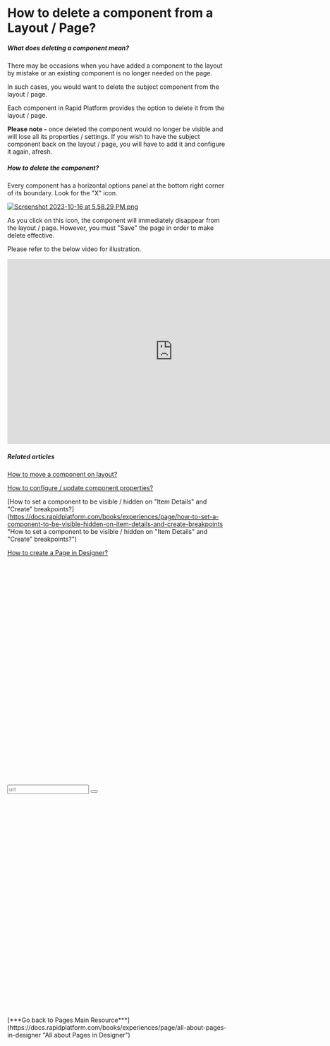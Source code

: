 # How to delete a component from a Layout / Page?

##### **What does deleting a component mean?**

There may be occasions when you have added a component to the layout by mistake or an existing component is no longer needed on the page.

In such cases, you would want to delete the subject component from the layout / page.

Each component in Rapid Platform provides the option to delete it from the layout / page.

**Please note -** once deleted the component would no longer be visible and will lose all its properties / settings. If you wish to have the subject component back on the layout / page, you will have to add it and configure it again, afresh.

##### **How to delete the component?**

Every component has a horizontal options panel at the bottom right corner of its boundary. Look for the "X" icon.

[![Screenshot 2023-10-16 at 5.58.29 PM.png](https://docs.rapidplatform.com/uploads/images/gallery/2023-10/scaled-1680-/RT02qLy5kBSlWTKG-screenshot-2023-10-16-at-5-58-29-pm.png)](https://docs.rapidplatform.com/uploads/images/gallery/2023-10/RT02qLy5kBSlWTKG-screenshot-2023-10-16-at-5-58-29-pm.png)

As you click on this icon, the component will immediately disappear from the layout / page. However, you must "Save" the page in order to make delete effective.

Please refer to the below video for illustration.

<iframe allowfullscreen="allowfullscreen" frameborder="0" height="420" src="https://www.youtube.com/embed/SOEagz-HVnw?si=v_Jx18ekWwInt2Sh" title="YouTube video player" width="750"></iframe>

##### **Related articles**

[How to move a component on layout?](https://docs.rapidplatform.com/books/experiences/page/how-to-move-a-component-on-layout "How to move a component on layout?")

[How to configure / update component properties?](https://docs.rapidplatform.com/books/experiences/page/how-to-configure-update-component-properties "How to configure / update component properties?")

[How to set a component to be visible / hidden on "Item Details" and "Create" breakpoints?](https://docs.rapidplatform.com/books/experiences/page/how-to-set-a-component-to-be-visible-hidden-on-item-details-and-create-breakpoints "How to set a component to be visible / hidden on "Item Details" and "Create" breakpoints?")

[How to create a Page in Designer?](https://docs.rapidplatform.com/books/experiences/page/how-to-create-a-page "How to create a Page in Designer?")

<div class="pointer-container" id="bkmrk-%C2%A0"><div class="pointer anim is-page-editable"><svg class="svg-icon" data-icon="link" role="presentation" viewbox="0 0 24 24" xmlns="http://www.w3.org/2000/svg"></svg><div class="input-group inline block"><input id="bkmrk--1" placeholder="url" readonly="readonly" type="text"></input> <button class="button outline icon" data-clipboard-target="#pointer-url" title="Copy Link" type="button"><svg class="svg-icon" data-icon="copy" role="presentation" viewbox="0 0 24 24" xmlns="http://www.w3.org/2000/svg"></svg></button></div><svg class="svg-icon" data-icon="edit" role="presentation" viewbox="0 0 24 24" xmlns="http://www.w3.org/2000/svg"></svg></div></div>[***Go back to Pages Main Resource***](https://docs.rapidplatform.com/books/experiences/page/all-about-pages-in-designer "All about Pages in Designer")